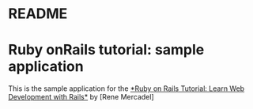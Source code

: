 # README

# Ruby onRails tutorial: sample application

This is the sample application for the
[\*Ruby on Rails Tutorial:
Learn Web Development with Rails\*](http://www.railstutorial.org/)
by [Rene Mercadel]
